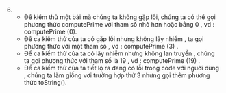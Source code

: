 6) 
    - Để kiểm thử một bài mà chúng ta không gặp lỗi, chúng ta có thể gọi phương thức computePrime với tham số nhỏ hơn hoặc bằng 0  , vd : computePrime (0).
    - Để ca kiểm thử của ta có gặp lỗi nhưng không lây nhiễm  , ta gọi phương thức với một tham sô , vd : computePrime (3) .
    - Để ca kiểm thử của ta có lây nhiễm nhưng không lan truyền , chúng ta gọi phương thức với tham số là 19 , vd : computePrime (19) .
    - Để ca kiểm thử của ta tiết lộ ra đang có lỗi trong code với nguời dùng , chúng ta làm giống vơi trường hợp thứ 3 nhưng gọi thêm phương thức toString().